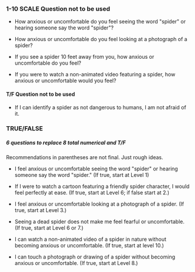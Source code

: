 ### 1-10 SCALE Question not to be used
* How anxious or uncomfortable do you feel seeing the word "spider" or hearing someone say the word "spider"?

* How anxious or uncomfortable do you feel looking at a photograph of a spider?

* If you see a spider 10 feet away from you, how anxious or uncomfortable do you feel?

* If you were to watch a non-animated video featuring a spider, how anxious or uncomfortable would you feel?

#### T/F Question not to be used
* If I can identify a spider as not dangerous to humans, I am not afraid of it.


### TRUE/FALSE
##### 6 questions to replace 8 total numerical and T/F

Recommendations in parentheses are not final. Just rough ideas.

* I feel anxious or uncomfortable seeing the word "spider" or hearing someone say the word "spider." (If true, start at Level 1)

* If I were to watch a cartoon featuring a friendly spider character, I would feel perfectly at ease. (If true, start at Level 6; if false start at 2.)

* I feel anxious or uncomfortable looking at a photograph of a spider. (If true, start at Level 3.)

* Seeing a dead spider does not make me feel fearful or uncomfortable. (If true, start at Level 6 or 7.)

* I can watch a non-animated video of a spider in nature without becoming anxious or uncomfortable. (If true, start at level 10.)

* I can touch a photograph or drawing of a spider without becoming anxious or uncomfortable. (If true, start at Level 8.)
